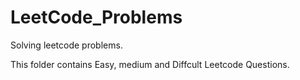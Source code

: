 # LeetCode_Problems
Solving leetcode problems.

This folder contains Easy, medium and Diffcult Leetcode Questions.
